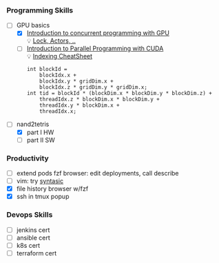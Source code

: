 ### Programming Skills

- [ ] GPU basics
  - [x] [Introduction to concurrent programming with GPU](https://www.coursera.org/learn/introduction-to-concurrent-programming/home/week/1)\
    💡 [Lock, Actors, ..](https://adit.io/posts/2013-05-15-Locks,-Actors,-And-STM-In-Pictures.html)
  - [ ] [Introduction to Parallel Programming with CUDA](https://www.coursera.org/learn/introduction-to-parallel-programming-with-cuda/home/info)\
    💡 [Indexing CheatSheet](https://cs.calvin.edu/courses/cs/374/CUDA/CUDA-Thread-Indexing-Cheatsheet.pdf)
    ```
    int blockId = 
        blockIdx.x +
        blockIdx.y * gridDim.x +
        blockIdx.z * gridDim.y * gridDim.x;
    int tid = blockId * (blockDim.x * blockDim.y * blockDim.z) +
        threadIdx.z * blockDim.x * blockDim.y +
        threadIdx.y * blockDim.x +
        threadIdx.x;
    ```

- [ ] nand2tetris
  - [x] part I HW
  - [ ] part II SW

### Productivity

  - [ ] extend pods fzf browser: edit deployments, call describe
  - [ ] vim: try [syntasic](https://github.com/vim-syntastic/syntastic)
  - [x] file history browser w/fzf
  - [x] ssh in tmux popup

### Devops Skills
- [ ] jenkins cert
- [ ] ansible cert
- [ ] k8s cert
- [ ] terraform cert
